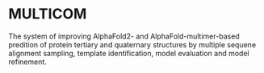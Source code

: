 # MULTICOM
The system of improving AlphaFold2- and AlphaFold-multimer-based predition of protein tertiary and quaternary structures by multiple sequene alignment sampling, template identification, model evaluation and model refinement.
